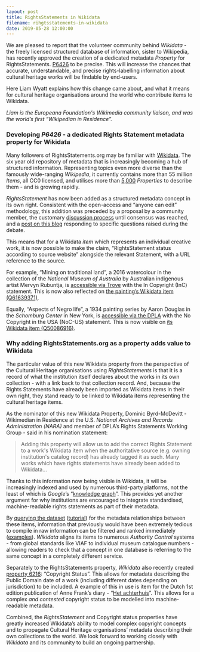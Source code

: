 ```yaml
---
layout: post
title: RightsStatements in Wikidata
filename: rihgtsstatements-in-wikidata
date: 2019-05-28 12:00:00
---
```

We are pleased to report that the volunteer community behind _Wikidata_ - the freely licensed structured database of information, sister to Wikipedia, has recently approved the creation of a dedicated metadata _Property_ for RightsStatements. [P6426](https://www.wikidata.org/wiki/Property:P6426) to be precise. This will increase the chances that accurate, understandable, and precise rights-labelling information about cultural heritage works will be findable by end-users.

Here Liam Wyatt explains how this change came about, and what it means for cultural heritage organisations around the world who contribute items to Wikidata.

_Liam is the Europeana Foundation's Wikimedia community liaison, and was the world’s first “Wikipedian in Residence”._

### Developing _P6426_ - a dedicated Rights Statement metadata property for Wikidata

Many followers of RightsStatements.org may be familiar with [Wikidata](https://www.wikidata.org/). The six year old repository of metadata that is increasingly becoming a hub of structured information. Representing topics even more diverse than the famously wide-ranging _Wikipedia_, it currently contains more than 55 million _Items_, all CC0 licensed, and utilises more than [5,000](https://tools.wmflabs.org/hay/propbrowse/) _Properties_ to describe them - and is growing rapidly.

_RightsStatement_ has now been added as a structured metadata concept in its own right. Consistent with the open-access and “anyone can edit” methodology, this addition was preceded by a proposal by a community member, the customary [discussion process](https://www.wikidata.org/wiki/Wikidata:Property_proposal/rights_statement) until consensus was reached, and a [post on this blog]({{site.url}}/en/2018/12/where-statements-apply.html) responding to specific questions raised during the debate.

This means that for a Wikidata _item_ which represents an individual creative work, it is now possible to make the claim, “RightsStatement status according to source website” alongside the relevant Statement, with a URL reference to the source.

For example, “Mining on traditional land”, a 2016 watercolour in the collection of the _National Museum of Australia_ by Australian indigenous artist Mervyn Rubuntja, is [accessible via Trove](https://trove.nla.gov.au/work/234370038?q&versionId=259274416) with the In Copyright (InC) statement. This is now also reflected on [the painting’s Wikidata item (Q61639371)](https://www.wikidata.org/wiki/Q61639371).

Equally, “Aspects of Negro life”, a 1934 painting series by Aaron Douglas in the _Schomburg Center_ in New York, is [accessible via the DPLA](https://dp.la/item/5f0e830051a5f3d81f4d7bad7fdfeb87) with the No Copyright in the USA (NoC-US) statement. This is now visible on [its Wikidata item (Q50086916)](https://www.wikidata.org/wiki/Q50086916).

### Why adding RightsStatements.org as a property adds value to Wikidata

The particular value of this new Wikidata property from the perspective of the Cultural Heritage organisations using _RightsStatements_ is that it is a record of what the institution itself declares about the works in its own collection - with a link back to that collection record. And, because the Rights Statements have already been imported as Wikidata items in their own right, they stand ready to be linked to Wikidata items representing the cultural heritage items.

As the nominator of this new Wikidata Property, Dominic Byrd-McDevitt - Wikimedian in Residence at the U.S. _National Archives and Records Administration (NARA)_ and member of DPLA’s Rights Statements Working Group - said in his nomination statement:
> Adding this property will allow us to add the correct Rights Statement to a work's Wikidata item when the authoritative source (e.g. owning institution's catalog record) has already tagged it as such. Many works which have rights statements have already been added to Wikidata…

Thanks to this information now being visible in Wikidata, it will be increasingly indexed and used by numerous third-party platforms, not the least of which is _Google_’s “[knowledge graph](https://en.wikipedia.org/wiki/Knowledge_Graph)”. This provides yet another argument for why institutions are encouraged to integrate standardised, machine-readable rights statements as part of their metadata.

By [querying the dataset](https://query.wikidata.org/) ([tutorial](https://www.wikidata.org/wiki/Wikidata:SPARQL_query_service/Wikidata_Query_Help)) for the metadata relationships between these items, information that previously would have been extremely tedious to compile in raw information can be filtered and ranked immediately ([examples](https://www.wikidata.org/wiki/Wikidata:SPARQL_query_service/queries/examples)). _Wikidata_ aligns its items to numerous _Authority Control_ systems - from global standards like VIAF to individual museum catalogue numbers - allowing readers to check that a concept in one database is referring to the same concept in a completely different service.

Separately to the RightsStatements property, _Wikidata_ also recently created [property 6216](https://www.wikidata.org/wiki/Property:P6216): “Copyright Status”. This allows for metadata describing the Public Domain date of a work (including different dates depending on jurisdiction) to be included. A example of this in use is item for the Dutch 1st edition publication of Anne Frank’s diary - “[Het achterhuis](https://www.wikidata.org/wiki/Q14624856)”. This allows for a complex _and contested_ copyright status to be modelled into machine-readable metadata.

Combined, the _RightsStatement_ and Copyright status properties have greatly increased Wikidata’s ability to model complex copyright concepts and to propagate Cultural Heritage organisations’ metadata describing their own collections to the world. We look forward to working closely with _Wikidata_ and its community to build an ongoing partnership.
